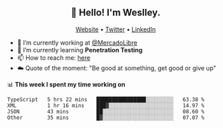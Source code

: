 <h2 align="center">👋 Hello! I'm Weslley.</h2>
<p align="center">
  <a href="http://weslleyneri.com.br">Website</a> •
  <a href="https://twitter.com/Weslley_Neri">Twitter</a> •
  <a href="https://www.linkedin.com/in/weslley-neri-3658908b">LinkedIn</a>
</p>


- 🔭 I’m currently working at [@MercadoLibre](https://github.com/mercadolibre)
- 🌱 I’m currently learning **Penetration Testing**
- 📫 How to reach me: [here](mailto:weslley39@gmail.com)
- ☁️ Quote of the moment: "Be good at something, get good or give up"

📊 **This week I spent my time working on**
<!--START_SECTION:waka-->

```text
TypeScript   5 hrs 22 mins   ████████████████░░░░░░░░░   63.38 %
XML          1 hr 16 mins    ███▓░░░░░░░░░░░░░░░░░░░░░   14.97 %
JSON         43 mins         ██░░░░░░░░░░░░░░░░░░░░░░░   08.60 %
Other        35 mins         █▓░░░░░░░░░░░░░░░░░░░░░░░   07.07 %
```

<!--END_SECTION:waka-->

<!-- Inspired by https://github.com/gruselhaus/gruselhaus -->